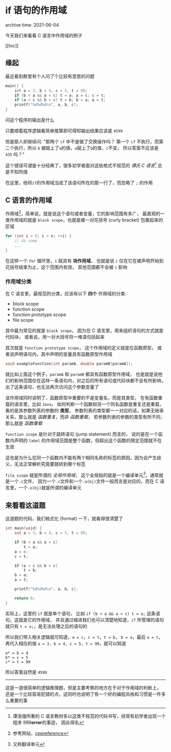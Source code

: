 # if 语句的作用域

<p class="archive-time">archive time: 2021-06-04</p>

<p class="sp-comment">今天我们来看看 C 语言中作用域的例子</p>

[[toc]]

## 缘起

最近看到群里有个人问了个比较有意思的问题

```c
main() {
    int a = 3, b = 4, c = 5, t = 99;
    if (b < a && a < c) t = a; a = c; c = t;
    if (a < c && b < c) t = b; b = a; a = t;
    printf("%d%d%d\n", a, b, c);
}
```

问这个程序的输出是什么

只要顺着程序逻辑看简单推算即可得知输出结果应该是 `4599`

但是那人却继续问: "那两个 `if` 中不是做了交换操作吗？
第一个 `if` 不执行，而第二个执行，所以 `b` 被赋上了`a`的值，`a`赋上了`b`的值，`c`不变，
所以答案不应该是 `435` 吗？"

这个错误可谓是十分经典了，很多初学者面对这些格式不规范的 _谭氏 C 语言_[^1] 总是不知所措

在这里，他将`if`的作用域当成了该语句所在的那一行了，而忽略了 `;` 的作用

## C 语言的作用域

作用域[^2]，简单说，就是说这个语句或者变量，它的影响范围有多广，
最直观的一类作用域的就是 `block scope`，也就是被一对花括号 (curly bracket) 包裹起来的区域

```c
for (int i = 0; i < n; ++i) {
    // do some
    ...
}
```

在这样一个 `for` 循环里，`i` 就具有 **块作用域**，
也就是说 `i` 仅在它在被声明开始到花括号结束为止，这个范围内有效，
其他范围都不会被 `i` 影响

### 作用域分类

在 C 语言里，最规范的分类，应该有以下 **四个** 作用域的分类:

- block scope
- function scope
- function prototype scope
- file scope

其中最为常见的就是 `block scope`，
因为在 C 语言里，用来组织语句的方式就是代码块，
或者说，用一对大括号将一堆语句括起来

其次就是 `function prototype scope`，
这个作用域的定义就是在函数原型，
或者说声明语句内，其中声明的变量具有函数原型作用域

```c
void exampleFunction(int paramA, double paramB[paramA]);
```

就比如上面这个例子，`paramA` 和 `paramB` 都具有函数原型作用域，
也是就是说他们的影响范围仅在这样一条语句内，对之后的所有语句或代码块都不会有所影响，
出了这条语句，也无法再次访问这个参数变量了

该作用域同时说明了，函数原型中重要的不是变量名，而是其类型，
在有函数重载的语言里，比如 `Java`，
如何判断一个函数和另一个同名函数是重复还是重载，看的是其参数列表的参数的 **类型**，
参数列表的类型都一一对应的话，如果无继承关系，那么就是 _函数重复_，而非 _函数重载_，
若参数列表的参数的类型有所不同，那么就是 _函数重载_

`function scope` 是针对于跳转语句 (jump statement) 而言的，
说的是在一个函数内声明的 `label` 的作用域范围是整个函数，但超出这个函数的限定范围就不在生效

这也是为什么在同一个函数内不能有两个相同名称的标签的原因，因为会产生歧义，无法正常解析究竟要跳转到哪个标签

`file scope` 就是所谓的 _全局作用域_，
这个全局指的就是一个编译单元[^3]，通常就是一个`.c`文件，
因为一个`.c`文件和一个`.o(bj)`文件一般而言是对应的，而在 C 语言里，一个`.o(bj)`就是所谓的编译单元

## 来看看这道题

这道题的代码，我们格式化 (format) 一下，就看得很清楚了

```c
int main(void) {
    int a = 3, b = 4, c = 5, t = 99;

    if (b < a && a < c)
        t = a;
    a = c;
    c = t;

    if (a < c && b < c)
        t = b;
    b = a;
    a = t;

    printf("%d%d%d\n", a, b, c);

    return 0;
}
```

实际上，这里的 `if` 就是单个语句，
比如 `if (b < a && a < c) t = a;` 这条语句，这就是它的作用域，
并且通过缩进我们也可以清楚地知道，`if` 所管理的语句就只有 `t = a;`，是无法处理之后的语句的

所以我们带入相关逻辑就可知道，`a = c`，`c = t`，`t = b`， `b = a`，最后 `a = t`，
再代入相应的值 `a = 3, b = 4, c = 5, t = 99`，就可以知道

```
a* = b = 4
b* = c = 5
c* = t = 99
```

所以答案自然是 `4599`

---

这是一道很简单的逻辑推理题，但是主要考察的地方在于对于作用域的判断上，
还是一个比较容易犯错的点，这同时也说明了有一个好的编程风格和习惯是一件多么重要的事

[^1]: 谭浩强所著的 C 语言教材多以这类不规范的代码书写，经常有初学者出现一个程序 999**error**的事迹， 因此得名
[^2]: 参考网站，[cppreference](https://en.cppreference.com/w/c/language/scope)
[^3]: 又称翻译单元
